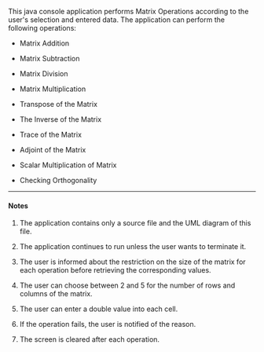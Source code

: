 This java console application performs Matrix Operations according to the user's selection and entered data. The application can perform the following operations:

- Matrix Addition

- Matrix Subtraction

- Matrix Division

- Matrix Multiplication

- Transpose of the Matrix

- The Inverse of the Matrix

- Trace of the Matrix

- Adjoint of the Matrix 

- Scalar Multiplication of Matrix

- Checking Orthogonality

____

#### Notes
1. The application contains only a source file and the UML diagram of this file.

2. The application continues to run unless the user wants to terminate it.

3. The user is informed about the restriction on the size of the matrix for each operation before retrieving the corresponding values.

4. The user can choose between 2 and 5 for the number of rows and columns of the matrix.

5. The user can enter a double value into each cell.

6. If the operation fails, the user is notified of the reason.

7. The screen is cleared after each operation.
